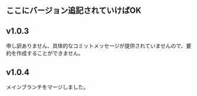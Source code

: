 ## ここにバージョン追記されていけばOK
## v1.0.3

申し訳ありません、具体的なコミットメッセージが提供されていませんので、要約を作成することができません。 

## v1.0.4

メインブランチをマージしました。 
